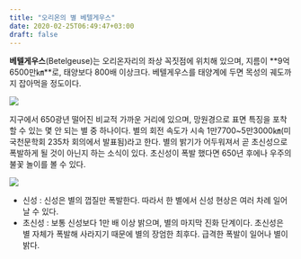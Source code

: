 ```yaml
---
title: "오리온의 별 베텔게우스"
date: 2020-02-25T06:49:47+03:00
draft: false
---
```


**베텔게우스**(Betelgeuse)는 오리온자리의 좌상 꼭짓점에 위치해 있으며, 지름이 **9억 6500만㎞**로, 태양보다 800배 이상크다. 베텔게우스를 태양계에 두면 목성의 궤도까지 잡아먹을 정도이다.

![](../betelgeuse-orion.jpg)

지구에서 650광년 떨어진 비교적 가까운 거리에 있으며, 망원경으로 표면 특징을 포착할 수 있는 몇 안 되는 별 중 하나이다. 별의 회전 속도가 시속 1만7700~5만3000㎞(미국천문학회 235차 회의에서 발표됨)라고 한다. 별의 밝기가 어두워져서 곧 초신성으로 폭발하게 될 것이 아닌지 하는 소식이 있다. 초신성이 폭발 했다면 650년 후에나 우주의 불꽃 놀이를 볼 수 있다.

![](../betelgeuse.jpg)

- 신성 : 신성은 별의 껍질만 폭발한다. 따라서 한 별에서 신성 현상은 여러 차례 일어날 수 있다.
- 초신성 : 보통 신성보다 1만 배 이상 밝으며, 별의 마지막 진화 단계이다. 초신성은 별 자체가 폭발해 사라지기 때문에 별의 장엄한 최후다. 급격한 폭발이 일어나 별이 밝다.

